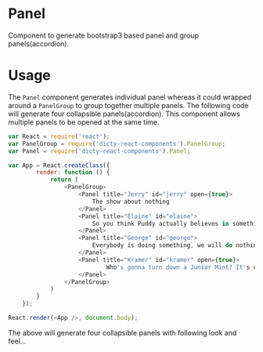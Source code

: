 # Panel
Component to generate bootstrap3 based panel and group panels(accordion).

# Usage
The ```Panel``` component generates individual panel whereas it could wrapped
around a ```PanelGroup``` to group together multiple panels. The following code
will generate four collapsible panels(accordion). This component allows
multiple panels to be opened at the same time. 

```js
var React = require('react');
var PanelGroup = require('dicty-react-components').PanelGroup;
var Panel = require('dicty-react-components').Panel;

var App = React.createClass({
        render: function () {
            return (
                <PanelGroup>
                    <Panel title="Jerry" id="jerry" open={true}>
                        The show about nothing
                    </Panel>
                    <Panel title="Elaine" id="elaine">
                        So you think Puddy actually believes in something?
                    </Panel>
                    <Panel title="George" id="george">
                        Everybody is doing something, we will do nothing
                    </Panel>
                    <Panel title="Kramer" id="kramer" open={true}>
                            Who's gonna turn down a Junior Mint? It's chocolate, it's peppermint; it's delicious!
                    </Panel>
                </PanelGroup>
            )
        }
    });

React.render(<App />, document.body);
```

The above will generate four collapsible panels with following look and feel...
